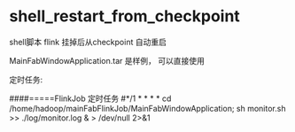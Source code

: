# shell_restart_from_checkpoint
shell脚本 flink 挂掉后从checkpoint 自动重启


MainFabWindowApplication.tar 是样例， 可以直接使用





定时任务: 

####=====FlinkJob 定时任务
#*/1 * * * * cd /home/hadoop/mainFabFlinkJob/MainFabWindowApplication; sh monitor.sh >> ./log/monitor.log & > /dev/null 2>&1
